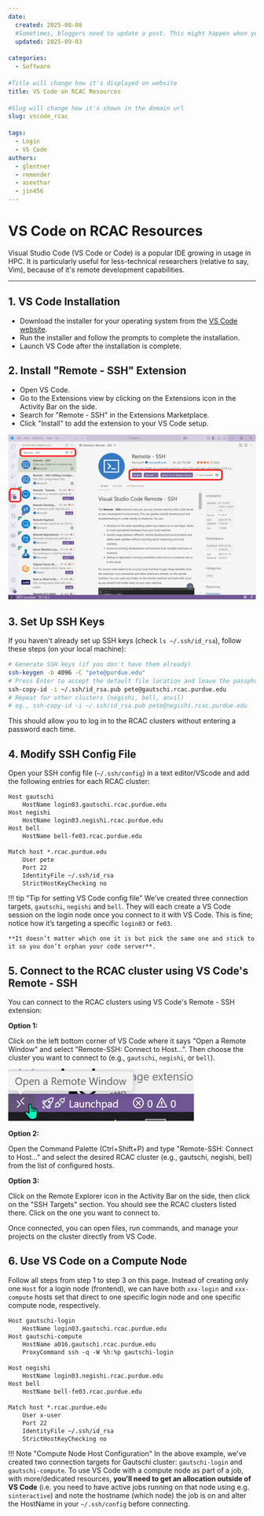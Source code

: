 ```yaml
---
date:
  created: 2025-08-08
  #Sometimes, bloggers need to update a post. This might happen when you make a mistake or when something changes that you need to reflect in the post. To indicate you have edited a post, you can include an updated date in the page header.
  updated: 2025-09-03

categories:
  - Software

#Title will change how it's displayed on website
title: VS Code on RCAC Resources

#Slug will change how it's shown in the domain url
slug: vscode_rcac

tags:
  - Login
  - VS Code
authors:
  - glentner
  - remender
  - aseethar
  - jin456
---
```


# VS Code on RCAC Resources

Visual Studio Code (VS Code or Code) is a popular IDE growing in usage in HPC. It is particularly useful for less-technical researchers (relative to say, Vim), because of it's remote development capabilities.


<!-- more -->

---

## 1. VS Code Installation

- Download the installer for your operating system from the [VS Code website](https://code.visualstudio.com).
- Run the installer and follow the prompts to complete the installation.
- Launch VS Code after the installation is complete.

## 2. Install "Remote - SSH" Extension

- Open VS Code.
- Go to the Extensions view by clicking on the Extensions icon in the Activity Bar on the side.
- Search for "Remote - SSH" in the Extensions Marketplace.
- Click "Install" to add the extension to your VS Code setup.

![VS code Remote SSH Extension](../blog_assets/vscode-extension.png)

## 3. Set Up SSH Keys

If you haven't already set up SSH keys (check `ls ~/.ssh/id_rsa`), follow these steps (on your local machine):

```bash
# Generate SSH keys (if you don't have them already)
ssh-keygen -b 4096 -C "pete@purdue.edu"
# Press Enter to accept the default file location and leave the passphrase empty for simplicity
ssh-copy-id -i ~/.ssh/id_rsa.pub pete@gautschi.rcac.purdue.edu
# Repeat for other clusters (negishi, bell, anvil)
# eg., ssh-copy-id -i ~/.ssh/id_rsa.pub pete@negishi.rcac.purdue.edu
```

This should allow you to log in to the RCAC clusters without entering a password each time.


## 4. Modify SSH Config File

Open your SSH config file (`~/.ssh/config`) in a text editor/VScode and add the following entries for each RCAC cluster:

``` title="~/.ssh/config"
Host gautschi
    HostName login03.gautschi.rcac.purdue.edu
Host negishi
    HostName login03.negishi.rcac.purdue.edu
Host bell
    HostName bell-fe03.rcac.purdue.edu

Match host *.rcac.purdue.edu
	User pete
	Port 22
	IdentityFile ~/.ssh/id_rsa
	StrictHostKeyChecking no
```

!!! tip "Tip for setting VS Code config file"
    We’ve created three connection targets, `gautschi`, `negishi` and `bell`. They will each create a VS Code session on the login node once you connect to it with VS Code. This is fine; notice how it’s targeting a specific `login03` or `fe03`. 

    **It doesn’t matter which one it is but pick the same one and stick to it so you don’t orphan your code server**.

## 5. Connect to the RCAC cluster using VS Code's Remote - SSH

You can connect to the RCAC clusters using VS Code's Remote - SSH extension:

**Option 1:**

Click on the left bottom corner of VS Code where it says "Open a Remote Window" and select "Remote-SSH: Connect to Host...". Then choose the cluster you want to connect to (e.g., `gautschi`, `negishi`, or `bell`).

![VS Code Remote SSH](../blog_assets/vscode-connect.png)

**Option 2:**

Open the Command Palette (Ctrl+Shift+P) and type "Remote-SSH: Connect to Host..." and select the desired RCAC cluster (e.g., gautschi, negishi, bell) from the list of configured hosts.


**Option 3:**

Click on the Remote Explorer icon in the Activity Bar on the side, then click on the "SSH Targets" section. You should see the RCAC clusters listed there. Click on the one you want to connect to.

Once connected, you can open files, run commands, and manage your projects on the cluster directly from VS Code.

## 6. Use VS Code on a Compute Node

Follow all steps from step 1 to step 3 on this page. Instead of creating only one `Host` for a login node (frontend), we can have both `xxx-login` and `xxx-compute` hosts set that direct to one specific login node and one specific compute node, respectively. 

``` title="~/.ssh/config"
Host gautschi-login
	HostName login03.gautschi.rcac.purdue.edu
Host gautschi-compute
	HostName a016.gautschi.rcac.purdue.edu
	ProxyCommand ssh -q -W %h:%p gautschi-login

Host negishi
    HostName login03.negishi.rcac.purdue.edu
Host bell
    HostName bell-fe03.rcac.purdue.edu

Match host *.rcac.purdue.edu
	User x-user
	Port 22
	IdentityFile ~/.ssh/id_rsa
	StrictHostKeyChecking no
```

!!! Note "Compute Node Host Configuration"
    In the above example, we’ve created two connection targets for Gautschi cluster: `gautschi-login` and `gautschi-compute`.  To use VS Code with a compute node as part of a job, with more/dedicated resources, **you’ll need to get an allocation outside of VS Code** (i.e. you need to have active jobs running on that node using e.g. `sinteractive`) and note the hostname (which node) the job is on and alter the HostName in your `~/.ssh/config` before connecting.

